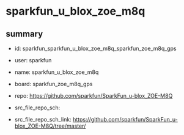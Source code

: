 # sparkfun_u_blox_zoe_m8q
 
## summary 
* id: sparkfun_sparkfun_u_blox_zoe_m8q_sparkfun_zoe_m8q_gps
* user: sparkfun
* name: sparkfun_u_blox_zoe_m8q
* board: sparkfun_zoe_m8q_gps
* repo: https://github.com/sparkfun/SparkFun_u-blox_ZOE-M8Q



* src_file_repo_sch: 
* src_file_repo_sch_link: https://github.com/sparkfun/SparkFun_u-blox_ZOE-M8Q/tree/master/




